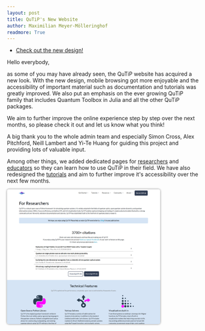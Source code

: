 ```yaml
---
layout: post
title: QuTiP's New Website
author: Maximilian Meyer-Mölleringhof
readmore: True
---
```


- [Check out the new design!](https://qutip.org)

Hello everybody,

as some of you may have already seen, the QuTiP website has acquired a new look. With the new design, mobile browsing got more enjoyable and the accessibility of important material such as documentation and tutorials was greatly improved. We also put an emphasis on the ever growing QuTiP family that includes Quantum Toolbox in Julia and all the other QuTiP packages.

We aim to further improve the online experience step by step over the next months, so please check it out and let us know what you think!

A big thank you to the whole admin team and especially Simon Cross, Alex Pitchford, Neill Lambert and Yi-Te Huang for guiding this project and providing lots of valuable input.

Among other things, we added dedicated pages for [researchers](https://qutip.org/research) and [educators](https://qutip.org/education) so they can learn how to use QuTiP in their field.
We have also redesigned the [tutorials](https://qutip.org/tutorials) and aim to further improve it's accessibility over the next few months.

<img alt="Example of new website design" src="/assets/new_website_design.png" width="80%" style="margin: auto; box-shadow: 0 0 5px grey; border-radius: 5px;">